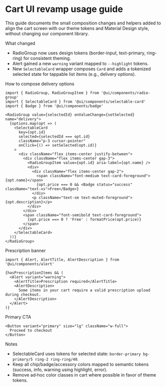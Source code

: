# Cart UI revamp usage guide

This guide documents the small composition changes and helpers added to align the cart screen with our theme tokens and Material Design style, without changing our component library.

What changed
- RadioGroup now uses design tokens (border-input, text-primary, ring-ring) for consistent theming.
- Alert gained a new `warning` variant mapped to `--highlight` tokens.
- New `SelectableCard` wrapper composes `Card` and adds a tokenized selected state for tappable list items (e.g., delivery options).

How to compose delivery options
```tsx
import { RadioGroup, RadioGroupItem } from '@ui/components/radio-group'
import { SelectableCard } from '@ui/components/selectable-card'
import { Badge } from '@ui/components/badge'

<RadioGroup value={selectedId} onValueChange={setSelected} name="delivery">
  {options.map(opt => (
    <SelectableCard
      key={opt.id}
      selected={selectedId === opt.id}
      className="p-3 cursor-pointer"
      onClick={() => setSelected(opt.id)}
    >
      <div className="flex items-center justify-between">
        <div className="flex items-center gap-3">
          <RadioGroupItem value={opt.id} aria-label={opt.name} />
          <div>
            <div className="flex items-center gap-2">
              <span className="font-medium text-card-foreground">{opt.name}</span>
              {opt.price === 0 && <Badge status="success" className="text-xs">Free</Badge>}
            </div>
            <p className="text-sm text-muted-foreground">{opt.description}</p>
          </div>
        </div>
        <span className="font-semibold text-card-foreground">
          {opt.price === 0 ? 'Free' : formatPrice(opt.price)}
        </span>
      </div>
    </SelectableCard>
  ))}
</RadioGroup>
```

Prescription banner
```tsx
import { Alert, AlertTitle, AlertDescription } from '@ui/components/alert'

{hasPrescriptionItems && (
  <Alert variant="warning">
    <AlertTitle>Prescription required</AlertTitle>
    <AlertDescription>
      Some items in your cart require a valid prescription upload during checkout.
    </AlertDescription>
  </Alert>
)}
```

Primary CTA
```tsx
<Button variant="primary" size="lg" className="w-full">
  Proceed to checkout
</Button>
```

Notes
- SelectableCard uses tokens for selected state: `border-primary bg-primary/5 ring-2 ring-ring/40`.
- Keep all chip/badge/accessory colors mapped to semantic tokens (success, info, warning using highlight, error).
- Remove ad‑hoc color classes in cart where possible in favor of theme tokens.

